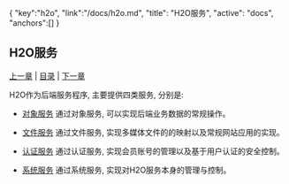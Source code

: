 {
   "key":"h2o",
   "link":"/docs/h2o.md",
   "title": "H2O服务",
   "active": "docs",
   "anchors":[]
}

H2O服务
---

[上一章](/docs/commands.md)  |  [目录](/docs/index.md)  |  [下一章](/docs/object.md)

H2O作为后端服务程序, 主要提供四类服务, 分别是:

-	[对象服务](/docs/object.md)
	通过对象服务, 可以实现后端业务数据的常规操作。

-	[文件服务](/docs/file.md)
	通过文件服务, 实现多媒体文件的的映射以及常规网站应用的实现。

-	[认证服务](/docs/auth.md)
	通过认证服务, 实现会员账号的管理以及基于用户认证的安全控制。

-	[系统服务](/docs/system.md)
	通过系统服务, 实现对H2O服务本身的管理与控制。



